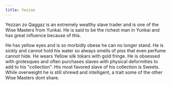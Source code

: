 ```yaml
---
title: Yezzan
---
```


Yezzan zo Qaggaz is an extremely wealthy slave trader and is one of the Wise Masters from Yunkai. He is said to be the richest man in Yunkai and has great influence because of this.

He has yellow eyes and is so morbidly obese he can no longer stand. He is sickly and cannot hold his water so always smells of piss that even perfume cannot hide. He wears Yellow silk tokars with gold fringe. He is obsessed with grotesques and often purchases slaves with physical deformities to add to his "collection". His most favored slave of his collection is Sweets. While overweight he is still shrewd and intelligent, a trait some of the other Wise Masters dont share. 


